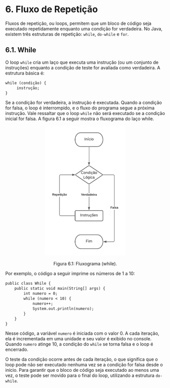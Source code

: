 # 6. Fluxo de Repetição

Fluxos de repetição, ou loops, permitem que um bloco de código seja executado repetidamente enquanto uma condição for verdadeira. No Java, existem três estruturas de repetição: `while`, `do-while` e `for`.

## 6.1. While

O loop `while` cria um laço que executa uma instrução (ou um conjunto de instruções) enquanto a condição de teste for avaliada como verdadeira. A estrutura básica é:

```
while (condição) {
     instrução;
}
```

Se a condição for verdadeira, a instrução é executada. Quando a condição for falsa, o loop é interrompido, e o fluxo do programa segue a próxima instrução. Vale ressaltar que o loop `while` não será executado se a condição inicial for falsa. A figura 6.1 a seguir mostra o fluxograma do laço while.

<div align="center">
    <img src="../imgs/while.png" width="50%" style="max-height: 120vh;"/>
    <p>Figura 6.1: Fluxograma (while).</p>
</div>

Por exemplo, o código a seguir imprime os números de 1 a 10:

```
public class While {
    public static void main(String[] args) {
        int numero = 0;
        while (numero < 10) {
            numero++;
            System.out.println(numero);
        }
    }
}
```

Nesse código, a variável `numero` é iniciada com o valor 0. A cada iteração, ela é incrementada em uma unidade e seu valor é exibido no console. Quando `numero` atinge 10, a condição do `while` se torna falsa e o loop é encerrado.

O teste da condição ocorre antes de cada iteração, o que significa que o loop pode não ser executado nenhuma vez se a condição for falsa desde o início. Para garantir que o bloco de código seja executado ao menos uma vez, o teste pode ser movido para o final do loop, utilizando a estrutura `do-while`.